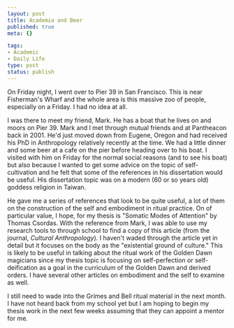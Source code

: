 ```yaml
--- 
layout: post
title: Academia and Beer
published: true
meta: {}

tags: 
- Academic
- Daily Life
type: post
status: publish
---
```

On Friday night, I went over to Pier 39 in San Francisco. This is near Fisherman's Wharf and the whole area is this massive zoo of people, especially on a Friday. I had no idea at all.

I was there to meet my friend, Mark. He has a boat that he lives on and moors on Pier 39. Mark and I met through mutual friends and at Pantheacon back in 2001. He'd just moved down from Eugene, Oregon and had received his PhD in Anthropology relatively recently at the time. We had a little dinner and some beer at a cafe on the pier before heading over to his boat.
I visited with him on Friday for the normal social reasons (and to see his boat) but also because I wanted to get some advice on the topic of self-cultivation and he felt that some of the references in his dissertation would be useful. His dissertation topic was on a modern (60 or so years old) goddess religion in Taiwan.

He gave me a series of references that look to be quite useful, a lot of them on the construction of the self and embodiment in ritual practice. On of particular value, I hope, for my thesis is "Somatic Modes of Attention" by Thomas Csordas. With the reference from Mark, I was able to use my research tools to through school to find a copy of this article (from the journal, <em>Cultural Anthropology</em>). I haven't waded through the article yet in detail but it focuses on the body as the "existential ground of culture." This is likely to be useful in talking about the ritual work of the Golden Dawn magicians since my thesis topic is focusing on self-perfection or self-deification as a goal in the curriculum of the Golden Dawn and derived orders. I have several other articles on embodiment and the self to examine as well.

I still need to wade into the Grimes and Bell ritual material in the next month. I have not heard back from my school yet but I am hoping to begin my thesis work in the next few weeks assuming that they can appoint a mentor for me.
